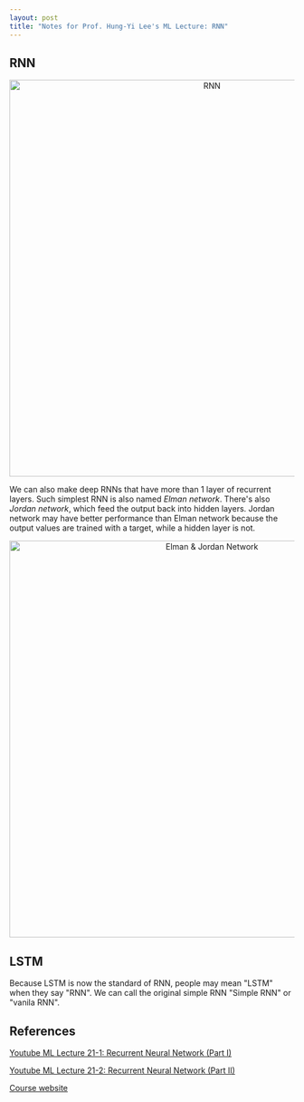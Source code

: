```yaml
---
layout: post
title: "Notes for Prof. Hung-Yi Lee's ML Lecture: RNN"
---
```


## RNN

<p align="center">
    <img src="https://baliuzeger.github.io/sjl/assets/images/HYL_ML_21_RNN/RNN.png" alt="RNN" style="width:700px;"/>
</p>

We can also make deep RNNs that have more than 1 layer of recurrent layers. Such simplest RNN is also named *Elman network*. There's also *Jordan network*, which feed the output back into hidden layers. Jordan network may have better performance than Elman network because the output values are trained with a target, while a hidden layer is not.

<p align="center">
    <img src="https://baliuzeger.github.io/sjl/assets/images/HYL_ML_21_RNN/Elman-Jordan.png" alt="Elman & Jordan Network" style="width:700px;"/>
</p>



## LSTM

Because LSTM is now the standard of RNN, people may mean "LSTM" when they say "RNN". We can call the original simple RNN "Simple RNN" or "vanila RNN".


## References

[Youtube ML Lecture 21-1: Recurrent Neural Network (Part I)](https://www.youtube.com/watch?v=xCGidAeyS4M)

[Youtube ML Lecture 21-2: Recurrent Neural Network (Part II)](https://www.youtube.com/watch?v=rTqmWlnwz_0)

[Course website](http://speech.ee.ntu.edu.tw/~tlkagk/courses_ML17_2.html)

